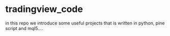 # tradingview_code
in this repo we introduce some useful projects that is written in python, pine script and mql5....
